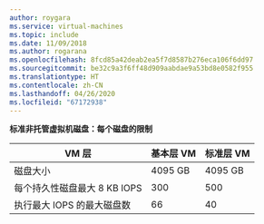 ```yaml
---
author: roygara
ms.service: virtual-machines
ms.topic: include
ms.date: 11/09/2018
ms.author: rogarana
ms.openlocfilehash: 8fcd85a42deab2ea5f7d8587b276eca106f6dd97
ms.sourcegitcommit: be32c9a3f6ff48d909aabdae9a53bd8e0582f955
ms.translationtype: HT
ms.contentlocale: zh-CN
ms.lasthandoff: 04/26/2020
ms.locfileid: "67172938"
---
```

**标准非托管虚拟机磁盘：每个磁盘的限制**

| VM 层 | 基本层 VM | 标准层 VM |
| --- | --- | --- |
| 磁盘大小 |4095 GB |4095 GB |
| 每个持久性磁盘最大 8 KB IOPS |300 |500 |
| 执行最大 IOPS 的最大磁盘数 |66 |40 |

